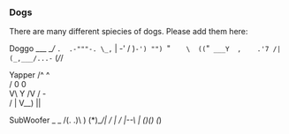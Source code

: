 ### Dogs

There are many different spiecies of dogs. Please add them here:

Doggo
    ___
 __/_  `.  .-"""-.
 \_,` | \-'  /   )`-')
  "") `"`    \  ((`"`
 ___Y  ,    .'7 /|
(_,___/...-` (_/_/

Yapper
  /^ ^\
 / 0 0 \
 V\ Y /V
  / - \
 /    |
V__) ||

SubWoofer
 _   _
/(. .)\    )
  (*)____/|
  /       |
 /   |--\ |
(_)(_)  (_)